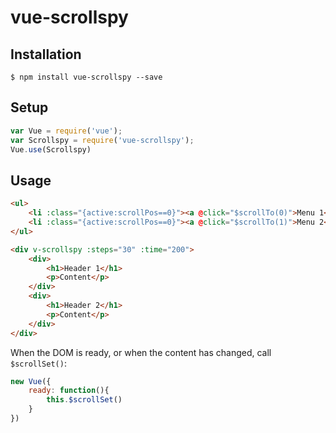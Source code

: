 # vue-scrollspy

## Installation

```
$ npm install vue-scrollspy --save
```

## Setup

```js
var Vue = require('vue');
var Scrollspy = require('vue-scrollspy');
Vue.use(Scrollspy)
```

## Usage

```html
<ul>
    <li :class="{active:scrollPos==0}"><a @click="$scrollTo(0)">Menu 1</a></li>
    <li :class="{active:scrollPos==0}"><a @click="$scrollTo(1)">Menu 2</a></li>
</ul>

<div v-scrollspy :steps="30" :time="200">
    <div>
        <h1>Header 1</h1>
        <p>Content</p>
    </div>
    <div>
        <h1>Header 2</h1>
        <p>Content</p>
    </div>
</div>
```

When the DOM is ready, or when the content has changed, call `$scrollSet()`:

```js
new Vue({
    ready: function(){
        this.$scrollSet()
    }
})
```
